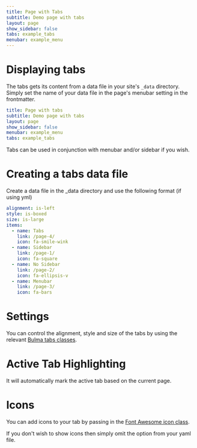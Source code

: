 ```yaml
---
title: Page with Tabs
subtitle: Demo page with tabs
layout: page
show_sidebar: false
tabs: example_tabs
menubar: example_menu
---
```


# Displaying tabs

The tabs gets its content from a data file in your site's `_data` directory. Simply set the name of your data file in the page's menubar setting in the frontmatter.

```yml
title: Page with tabs
subtitle: Demo page with tabs
layout: page
show_sidebar: false
menubar: example_menu
tabs: example_tabs
```

Tabs can be used in conjunction with menubar and/or sidebar if you wish.

# Creating a tabs data file

Create a data file in the _data directory and use the following format (if using yml)

```yml
alignment: is-left
style: is-boxed
size: is-large
items:
  - name: Tabs
    link: /page-4/
    icon: fa-smile-wink
  - name: Sidebar
    link: /page-1/
    icon: fa-square
  - name: No Sidebar
    link: /page-2/
    icon: fa-ellipsis-v
  - name: Menubar
    link: /page-3/
    icon: fa-bars
```

# Settings

You can control the alignment, style and size of the tabs by using the relevant [Bulma tabs classes](https://bulma.io/documentation/components/tabs/).

# Active Tab Highlighting

It will automatically mark the active tab based on the current page.

# Icons

You can add icons to your tab by passing in the [Font Awesome icon class](https://fontawesome.com/icons?d=gallery).

If you don't wish to show icons then simply omit the option from your yaml file.
